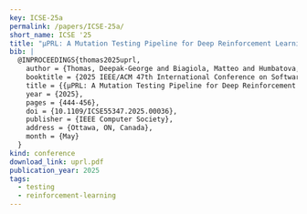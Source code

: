 ```yaml
---
key: ICSE-25a
permalink: /papers/ICSE-25a/
short_name: ICSE '25
title: "µPRL: A Mutation Testing Pipeline for Deep Reinforcement Learning based on Real Faults"
bib: |
  @INPROCEEDINGS{thomas2025uprl,
    author = {Thomas, Deepak-George and Biagiola, Matteo and Humbatova, Nargiz and Wardat, Mohammad and Jahangirova, Gunel and Rajan, Hridesh and Tonella, Paolo},
    booktitle = {2025 IEEE/ACM 47th International Conference on Software Engineering (ICSE)},
    title = {{µPRL: A Mutation Testing Pipeline for Deep Reinforcement Learning based on Real Faults}},
    year = {2025},
    pages = {444-456},
    doi = {10.1109/ICSE55347.2025.00036},
    publisher = {IEEE Computer Society},
    address = {Ottawa, ON, Canada},
    month = {May}
  }
kind: conference
download_link: uprl.pdf
publication_year: 2025
tags:
  - testing
  - reinforcement-learning
---
```

